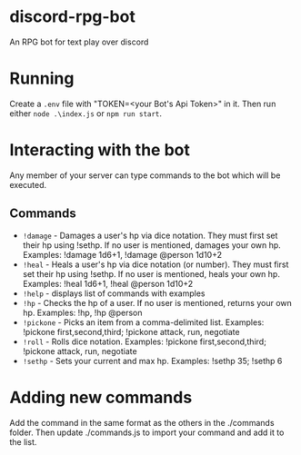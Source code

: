# discord-rpg-bot
An RPG bot for text play over discord

# Running
Create a `.env` file with "TOKEN=<your Bot's Api Token>" in it. Then run either `node .\index.js` or `npm run start`.

# Interacting with the bot
Any member of your server can type commands to the bot which will be executed.

## Commands
- `!damage` - Damages a user's hp via dice notation. They must first set their hp using !sethp. If no user is mentioned, damages your own hp. Examples: !damage 1d6+1, !damage @person 1d10+2
- `!heal` - Heals a user's hp via dice notation (or number). They must first set their hp using !sethp. If no user is mentioned, heals your own hp. Examples: !heal 1d6+1, !heal @person 1d10+2
- `!help` - displays list of commands with examples
- `!hp` - Checks the hp of a user. If no user is mentioned, returns your own hp. Examples: !hp, !hp @person
- `!pickone` - Picks an item from a comma-delimited list. Examples: !pickone first,second,third; !pickone attack, run, negotiate
- `!roll` - Rolls dice notation. Examples: !pickone first,second,third; !pickone attack, run, negotiate
- `!sethp` - Sets your current and max hp. Examples: !sethp 35; !sethp 6

# Adding new commands
Add the command in the same format as the others in the ./commands folder. Then update ./commands.js to import your command and add it to the list.